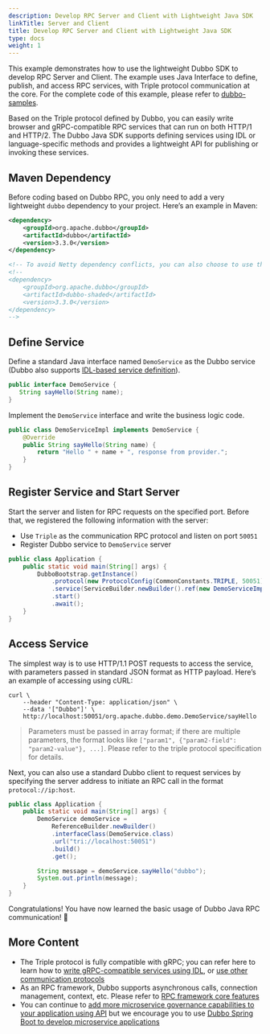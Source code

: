 ```yaml
---
description: Develop RPC Server and Client with Lightweight Java SDK
linkTitle: Server and Client
title: Develop RPC Server and Client with Lightweight Java SDK
type: docs
weight: 1
---
```

This example demonstrates how to use the lightweight Dubbo SDK to develop RPC Server and Client. The example uses Java Interface to define, publish, and access RPC services, with Triple protocol communication at the core. For the complete code of this example, please refer to <a href="https://github.com/apache/dubbo-samples/tree/master/1-basic/dubbo-samples-api" target="_blank">dubbo-samples</a>.

Based on the Triple protocol defined by Dubbo, you can easily write browser and gRPC-compatible RPC services that can run on both HTTP/1 and HTTP/2. The Dubbo Java SDK supports defining services using IDL or language-specific methods and provides a lightweight API for publishing or invoking these services.

## Maven Dependency

Before coding based on Dubbo RPC, you only need to add a very lightweight `dubbo` dependency to your project. Here’s an example in Maven:
```xml
<dependency>
    <groupId>org.apache.dubbo</groupId>
    <artifactId>dubbo</artifactId>
    <version>3.3.0</version>
</dependency>

<!-- To avoid Netty dependency conflicts, you can also choose to use the dubbo-shaded version! -->
<!--
<dependency>
    <groupId>org.apache.dubbo</groupId>
    <artifactId>dubbo-shaded</artifactId>
    <version>3.3.0</version>
</dependency>
-->
```

## Define Service

Define a standard Java interface named `DemoService` as the Dubbo service (Dubbo also supports [IDL-based service definition](/en/overview/mannual/java-sdk/quick-start/)).

```java
public interface DemoService {
   String sayHello(String name);
}
```

Implement the `DemoService` interface and write the business logic code.

```java
public class DemoServiceImpl implements DemoService {
    @Override
    public String sayHello(String name) {
        return "Hello " + name + ", response from provider.";
    }
}
```

## Register Service and Start Server

Start the server and listen for RPC requests on the specified port. Before that, we registered the following information with the server:

- Use `Triple` as the communication RPC protocol and listen on port `50051`
- Register Dubbo service to `DemoService` server

```java
public class Application {
    public static void main(String[] args) {
        DubboBootstrap.getInstance()
            .protocol(new ProtocolConfig(CommonConstants.TRIPLE, 50051))
            .service(ServiceBuilder.newBuilder().ref(new DemoServiceImpl()).build())
            .start()
            .await();
    }
}
```

## Access Service

The simplest way is to use HTTP/1.1 POST requests to access the service, with parameters passed in standard JSON format as HTTP payload. Here’s an example of accessing using cURL:

```shell
curl \
    --header "Content-Type: application/json" \
    --data '["Dubbo"]' \
    http://localhost:50051/org.apache.dubbo.demo.DemoService/sayHello
```

> Parameters must be passed in array format; if there are multiple parameters, the format looks like `["param1", {"param2-field": "param2-value"}, ...]`. Please refer to the triple protocol specification for details.

Next, you can also use a standard Dubbo client to request services by specifying the server address to initiate an RPC call in the format `protocol://ip:host`.

```java
public class Application {
    public static void main(String[] args) {
        DemoService demoService =
            ReferenceBuilder.newBuilder()
            .interfaceClass(DemoService.class)
            .url("tri://localhost:50051")
            .build()
            .get();

        String message = demoService.sayHello("dubbo");
        System.out.println(message);
    }
}
```

Congratulations! You have now learned the basic usage of Dubbo Java RPC communication! 🎉

## More Content

- The Triple protocol is fully compatible with gRPC; you can refer here to learn how to [write gRPC-compatible services using IDL](/en/overview/mannual/java-sdk/quick-start/), or [use other communication protocols]()
- As an RPC framework, Dubbo supports asynchronous calls, connection management, context, etc. Please refer to [RPC framework core features]()
- You can continue to [add more microservice governance capabilities to your application using API]() but we encourage you to use [Dubbo Spring Boot to develop microservice applications](../../microservice/develop/)

